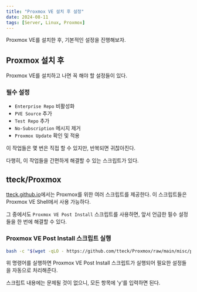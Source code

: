 ```yaml
---
title: "Proxmox VE 설치 후 설정"
date: 2024-08-11
tags: [Server, Linux, Proxmox]
---
```


Proxmox VE를 설치한 후, 기본적인 설정을 진행해보자.

## Proxmox 설치 후

Proxmox VE를 설치하고 나면 꼭 해야 할 설정들이 있다.

### 필수 설정

- `Enterprise Repo` 비활성화
- `PVE Source` 추가
- `Test Repo` 추가
- `No-Subscription` 메시지 제거
- `Proxmox Update` 확인 및 적용

이 작업들은 몇 번은 직접 할 수 있지만, 반복되면 귀찮아진다.

다행히, 이 작업들을 간편하게 해결할 수 있는 스크립트가 있다.

## tteck/Proxmox

[tteck.github.io](https://tteck.github.io/Proxmox)에서는 Proxmox를 위한 여러 스크립트를 제공한다. 이 스크립트들은 Proxmox VE Shell에서 사용 가능하다.

그 중에서도 `Proxmox VE Post Install` 스크립트를 사용하면, 앞서 언급한 필수 설정들을 한 번에 해결할 수 있다.

### Proxmox VE Post Install 스크립트 실행

```bash
bash -c "$(wget -qLO - https://github.com/tteck/Proxmox/raw/main/misc/post-pve-install.sh)"
```

위 명령어를 실행하면 Proxmox VE Post Install 스크립트가 실행되어 필요한 설정들을 자동으로 처리해준다.

스크립트 내용에는 문제될 것이 없으니, 모든 항목에 'y'를 입력하면 된다.